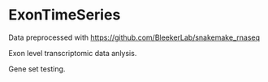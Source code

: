 # ExonTimeSeries

Data preprocessed with https://github.com/BleekerLab/snakemake_rnaseq

Exon level transcriptomic data anlysis.

Gene set testing.
